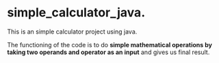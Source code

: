 # simple_calculator_java.
<p>This is an simple calculator project using java.</p>
<p>The functioning of the code is to do <b>simple mathematical operations by taking two operands and operator as an  input</b>
 and gives us final result.</p>
